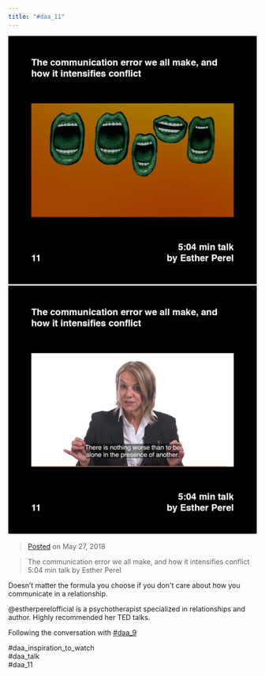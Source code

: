 ```yaml
---
title: "#daa_11"
---
```

<div class="gallery">
    <div class="gallery-row">
        <img src="../assets/201805272037-1.jpg">
        <img src="../assets/201805272037-2.jpg">
    </div>
</div>

>[Posted](202106221357) on May 27, 2018

>The communication error we all make, and how it intensifies conflict  
>5:04 min talk by Esther Perel

Doesn’t matter the formula you choose if you don't care about how you communicate in a relationship.

@estherperelofficial is a psychotherapist specialized in relationships and author. Highly recommended her TED talks.

Following the conversation with [#daa_9](201805272035)

#daa_inspiration_to_watch  
#daa_talk  
#daa_11